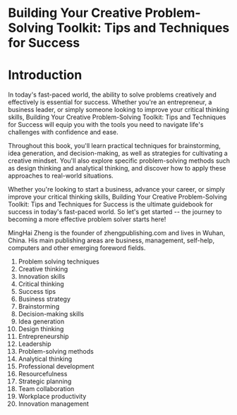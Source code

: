 # Building Your Creative Problem-Solving Toolkit: Tips and Techniques for Success

# Introduction

In today's fast-paced world, the ability to solve problems creatively and effectively is essential for success. Whether you're an entrepreneur, a business leader, or simply someone looking to improve your critical thinking skills, Building Your Creative Problem-Solving Toolkit: Tips and Techniques for Success will equip you with the tools you need to navigate life's challenges with confidence and ease.

Throughout this book, you'll learn practical techniques for brainstorming, idea generation, and decision-making, as well as strategies for cultivating a creative mindset. You'll also explore specific problem-solving methods such as design thinking and analytical thinking, and discover how to apply these approaches to real-world situations.

Whether you're looking to start a business, advance your career, or simply improve your critical thinking skills, Building Your Creative Problem-Solving Toolkit: Tips and Techniques for Success is the ultimate guidebook for success in today's fast-paced world. So let's get started -- the journey to becoming a more effective problem solver starts here!

MingHai Zheng is the founder of zhengpublishing.com and lives in Wuhan, China. His main publishing areas are business, management, self-help, computers and other emerging foreword fields.



1. Problem solving techniques
2. Creative thinking
3. Innovation skills
4. Critical thinking
5. Success tips
6. Business strategy
7. Brainstorming
8. Decision-making skills
9. Idea generation
10. Design thinking
11. Entrepreneurship
12. Leadership
13. Problem-solving methods
14. Analytical thinking
15. Professional development
16. Resourcefulness
17. Strategic planning
18. Team collaboration
19. Workplace productivity
20. Innovation management

